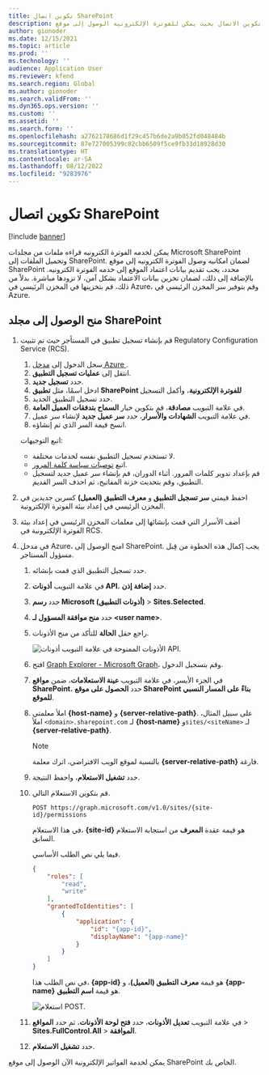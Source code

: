 ```yaml
---
title: تكوين اتصال SharePoint
description: توضح هذه المقالة كيفيه تكوين الاتصال بحيث يمكن للفوترة الإلكترونية الوصول إلى موقع SharePoint Microsoft.
author: gionoder
ms.date: 12/15/2021
ms.topic: article
ms.prod: ''
ms.technology: ''
audience: Application User
ms.reviewer: kfend
ms.search.region: Global
ms.author: gionoder
ms.search.validFrom: ''
ms.dyn365.ops.version: ''
ms.custom: ''
ms.assetid: ''
ms.search.form: ''
ms.openlocfilehash: a2762178686d1f29c457b6de2a9b052fd048484b
ms.sourcegitcommit: 87e727005399c82cbb6509f5ce9fb33d18928d30
ms.translationtype: HT
ms.contentlocale: ar-SA
ms.lasthandoff: 08/12/2022
ms.locfileid: "9283976"
---
```

# <a name="configure-a-sharepoint-connection"></a>تكوين اتصال SharePoint

[!include [banner](../includes/banner.md)]

يمكن لخدمه الفوترة الكترونيه قراءه ملفات من مجلدات Microsoft SharePoint وتحميل الملفات إلى SharePoint. لضمان امكانيه وصول الفوترة الكترونيه إلى موقع SharePoint محدد، يجب تقديم بيانات اعتماد الموقع إلى خدمه الفوترة الكترونيه. بالإضافة إلى ذلك، لضمان تخزين بيانات الاعتماد بشكل آمن، لا تزودها مباشرة. بدلاً من ذلك، قم بتخزينها في المخزن الرئيسي في Azure، وقم بتوفير سر المخزن الرئيسي في Azure.

## <a name="grant-access-to-a-sharepoint-folder"></a>منح الوصول إلى مجلد SharePoint

1. قم بإنشاء تسجيل تطبيق في المستأجر حيث تم تثبيت Regulatory Configuration Service (RCS).

    1. سجل الدخول إلى [مدخل Azure ](https://portal.azure.com/).
    2. انتقل إلى **عمليات تسجيل التطبيق**.
    3. حدد **تسجيل جديد**.
    4. ادخل اسمًا، مثل **تطبيق SharePoint للفوترة الإلكترونية**، وأكمل التسجيل
    5. حدد تسجيل التطبيق الجديد.
    6. في علامة التبويب **مصادقة**، قم بتكوين خيار **السماح بتدفقات العميل العامة**.
    4. في علامة التبويب **الشهادات والأسرار**، حدد **سر عميل جديد** لإنشاء سر عميل.
    5. انسخ قيمة السر الذي تم إنشاؤه.

    اتبع التوجيهات:

    - لا تستخدم تسجيل التطبيق نفسه لخدمات مختلفة.
    - اتبع [توصيات سياسة كلمة المرور](/microsoft-365/admin/misc/password-policy-recommendations?view=o365-worldwide).
    - قم بإعداد تدوير كلمات المرور. أثناء الدوران، قم بإنشاء سر عميل جديد لتسجيل التطبيق، وقم بتحديث خزنة المفاتيح، ثم احذف السر القديم.

2. احفظ قيمتي **سر تسجيل التطبيق** و **معرف التطبيق (العميل)** كسرين جديدين في المخزن الرئيسي في إعداد بيئة الفوترة الإلكترونية.
3. أضف الأسرار التي قمت بإنشائها إلى معلمات المخزن الرئيسي في إعداد بيئة الفوترة الإلكترونية في RCS.
4. في مدخل Azure، امنح الوصول إلى SharePoint. يجب إكمال هذه الخطوة من قِبل مسؤول المستاجر.

    1. حدد تسجيل التطبيق الذي قمت بإنشائه.
    2. في علامة التبويب **أذونات API**، حدد **إضافة إذن**.
    3. حدد **رسم Microsoft (أذونات التطبيق)** \> **Sites.Selected**.
    4. حدد **منح موافقة المسؤول لـ \<user&nbsp;name\>**.
    5. راجع حقل **الحالة** للتأكد من منح الأذونات.

        ![الأذونات الممنوحة في علامة التبويب أذونات API.](media/configured-permissions.jpg)

    6. افتح [Graph Explorer - Microsoft Graph](https://developer.microsoft.com/graph/graph-explorer)، وقم بتسجيل الدخول.
    7. في الجزء الأيسر، في علامة التبويب **عينة الاستعلامات**، ضمن **مواقع SharePoint**، حدد **الحصول على موقع SharePoint بناءً على المسار النسبي للموقع**.
    8. املأ معلمتي **\{host-name\}** و **\{server-relative-path\}**. على سبيل المثال، املأ `<domain>.sharepoint.com` لـ **\{host-name\}** و`sites/<siteName>` لـ **\{server-relative-path\}**.

        > [!NOTE]
        > بالنسبة لموقع الويب الافتراضي، اترك معلمة **\{server-relative-path\}** فارغة.

    9. حدد **تشغيل الاستعلام**، واحفظ النتيجة.
    10. قم بتكوين الاستعلام التالي.

        `POST https://graph.microsoft.com/v1.0/sites/{site-id}/permissions`

        في هذا الاستعلام، **\{site-id\}** هو قيمة عقدة **المعرف** من استجابة الاستعلام السابق.

        فيما يلي نص الطلب الأساسي.

        ```json
        {
            "roles": [
                "read",
                "write"
            ],
            "grantedToIdentities": [
                {
                    "application": {
                        "id": "{app-id}",
                        "displayName": "{app-name}"
                    }
                }
            ]
        }
        ```

        في نص الطلب هذا، **\{app-id\}** هو قيمة **معرف التطبيق (العميل)**، و **\{app-name\}** هو قيمة **اسم التطبيق**.

        ![استعلام POST.](media/app-id-query.jpg)

    11. في علامة التبويب **تعديل الأذونات**، حدد **فتح لوحة الأذونات**، ثم حدد **المواقع** \> **Sites.FullControl.All** \> **الموافقة**.
    12. حدد **تشغيل الاستعلام**.

يمكن لخدمة الفواتير الإلكترونية الآن الوصول إلى موقع SharePoint الخاص بك.
